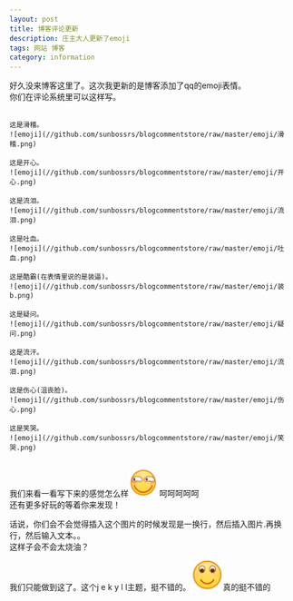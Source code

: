 ```yaml
---
layout: post
title: 博客评论更新
description: 庄主大人更新了emoji
tags: 网站 博客
category: information
---
```

好久没来博客这里了。这次我更新的是博客添加了qq的emoji表情。  
你们在评论系统里可以这样写。  
<pre>
<code class="language-markdown">
这是滑稽。
![emoji](//github.com/sunbossrs/blogcommentstore/raw/master/emoji/滑稽.png)

这是开心。
![emoji](//github.com/sunbossrs/blogcommentstore/raw/master/emoji/开心.png) 

这是流泪。
![emoji](//github.com/sunbossrs/blogcommentstore/raw/master/emoji/流泪.png) 

这是吐血。
![emoji](//github.com/sunbossrs/blogcommentstore/raw/master/emoji/吐血.png) 

这是酷霸(在表情里说的是装逼)。
![emoji](//github.com/sunbossrs/blogcommentstore/raw/master/emoji/装b.png) 

这是疑问。
![emoji](//github.com/sunbossrs/blogcommentstore/raw/master/emoji/疑问.png) 

这是流汗。
![emoji](//github.com/sunbossrs/blogcommentstore/raw/master/emoji/流泪.png) 

这是伤心(沮丧脸)。
![emoji](//github.com/sunbossrs/blogcommentstore/raw/master/emoji/伤心.png) 

这是笑哭。
![emoji](//github.com/sunbossrs/blogcommentstore/raw/master/emoji/笑哭.png) 
</code>
</pre>
我们来看一看写下来的感觉怎么样<img src="//github.com/sunbossrs/blogcommentstore/raw/master/emoji/滑稽.png" width="10%" height="10%" /> 呵呵呵呵呵  
还有更多好玩的等着你来发现！  
  
话说，你们会不会觉得插入这个图片的时候发现是一换行，然后插入图片.再换行，然后输入文本。。  
这样子会不会太烧油？  
  
我们只能做到这了。这个j e k y l l主题，挺不错的。![emoji](//github.com/sunbossrs/blogcommentstore/raw/master/emoji/开心.png)真的挺不错的
